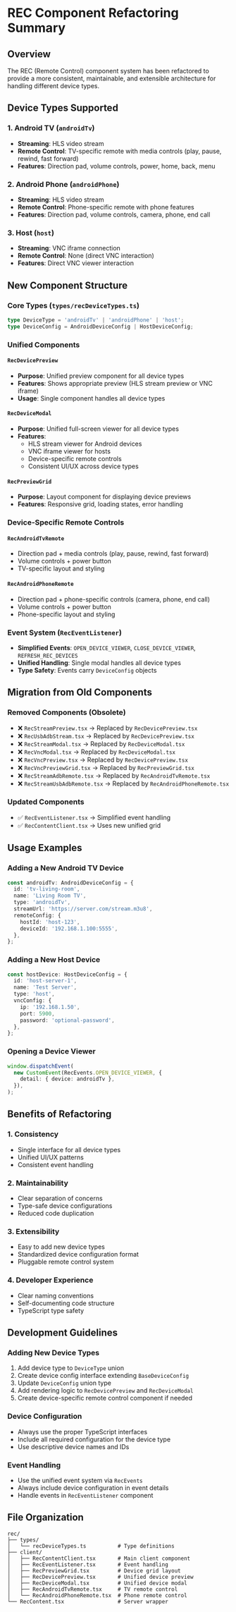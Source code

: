 # REC Component Refactoring Summary

## Overview

The REC (Remote Control) component system has been refactored to provide a more consistent, maintainable, and extensible architecture for handling different device types.

## Device Types Supported

### 1. Android TV (`androidTv`)

- **Streaming**: HLS video stream
- **Remote Control**: TV-specific remote with media controls (play, pause, rewind, fast forward)
- **Features**: Direction pad, volume controls, power, home, back, menu

### 2. Android Phone (`androidPhone`)

- **Streaming**: HLS video stream
- **Remote Control**: Phone-specific remote with phone features
- **Features**: Direction pad, volume controls, camera, phone, end call

### 3. Host (`host`)

- **Streaming**: VNC iframe connection
- **Remote Control**: None (direct VNC interaction)
- **Features**: Direct VNC viewer interaction

## New Component Structure

### Core Types (`types/recDeviceTypes.ts`)

```typescript
type DeviceType = 'androidTv' | 'androidPhone' | 'host';
type DeviceConfig = AndroidDeviceConfig | HostDeviceConfig;
```

### Unified Components

#### `RecDevicePreview`

- **Purpose**: Unified preview component for all device types
- **Features**: Shows appropriate preview (HLS stream preview or VNC iframe)
- **Usage**: Single component handles all device types

#### `RecDeviceModal`

- **Purpose**: Unified full-screen viewer for all device types
- **Features**:
  - HLS stream viewer for Android devices
  - VNC iframe viewer for hosts
  - Device-specific remote controls
  - Consistent UI/UX across device types

#### `RecPreviewGrid`

- **Purpose**: Layout component for displaying device previews
- **Features**: Responsive grid, loading states, error handling

### Device-Specific Remote Controls

#### `RecAndroidTvRemote`

- Direction pad + media controls (play, pause, rewind, fast forward)
- Volume controls + power button
- TV-specific layout and styling

#### `RecAndroidPhoneRemote`

- Direction pad + phone-specific controls (camera, phone, end call)
- Volume controls + power button
- Phone-specific layout and styling

### Event System (`RecEventListener`)

- **Simplified Events**: `OPEN_DEVICE_VIEWER`, `CLOSE_DEVICE_VIEWER`, `REFRESH_REC_DEVICES`
- **Unified Handling**: Single modal handles all device types
- **Type Safety**: Events carry `DeviceConfig` objects

## Migration from Old Components

### Removed Components (Obsolete)

- ❌ `RecStreamPreview.tsx` → Replaced by `RecDevicePreview.tsx`
- ❌ `RecUsbAdbStream.tsx` → Replaced by `RecDevicePreview.tsx`
- ❌ `RecStreamModal.tsx` → Replaced by `RecDeviceModal.tsx`
- ❌ `RecVncModal.tsx` → Replaced by `RecDeviceModal.tsx`
- ❌ `RecVncPreview.tsx` → Replaced by `RecDevicePreview.tsx`
- ❌ `RecVncPreviewGrid.tsx` → Replaced by `RecPreviewGrid.tsx`
- ❌ `RecStreamAdbRemote.tsx` → Replaced by `RecAndroidTvRemote.tsx`
- ❌ `RecStreamUsbAdbRemote.tsx` → Replaced by `RecAndroidPhoneRemote.tsx`

### Updated Components

- ✅ `RecEventListener.tsx` → Simplified event handling
- ✅ `RecContentClient.tsx` → Uses new unified grid

## Usage Examples

### Adding a New Android TV Device

```typescript
const androidTv: AndroidDeviceConfig = {
  id: 'tv-living-room',
  name: 'Living Room TV',
  type: 'androidTv',
  streamUrl: 'https://server.com/stream.m3u8',
  remoteConfig: {
    hostId: 'host-123',
    deviceId: '192.168.1.100:5555',
  },
};
```

### Adding a New Host Device

```typescript
const hostDevice: HostDeviceConfig = {
  id: 'host-server-1',
  name: 'Test Server',
  type: 'host',
  vncConfig: {
    ip: '192.168.1.50',
    port: 5900,
    password: 'optional-password',
  },
};
```

### Opening a Device Viewer

```typescript
window.dispatchEvent(
  new CustomEvent(RecEvents.OPEN_DEVICE_VIEWER, {
    detail: { device: androidTv },
  }),
);
```

## Benefits of Refactoring

### 1. **Consistency**

- Single interface for all device types
- Unified UI/UX patterns
- Consistent event handling

### 2. **Maintainability**

- Clear separation of concerns
- Type-safe device configurations
- Reduced code duplication

### 3. **Extensibility**

- Easy to add new device types
- Standardized device configuration format
- Pluggable remote control system

### 4. **Developer Experience**

- Clear naming conventions
- Self-documenting code structure
- TypeScript type safety

## Development Guidelines

### Adding New Device Types

1. Add device type to `DeviceType` union
2. Create device config interface extending `BaseDeviceConfig`
3. Update `DeviceConfig` union type
4. Add rendering logic to `RecDevicePreview` and `RecDeviceModal`
5. Create device-specific remote control component if needed

### Device Configuration

- Always use the proper TypeScript interfaces
- Include all required configuration for the device type
- Use descriptive device names and IDs

### Event Handling

- Use the unified event system via `RecEvents`
- Always include device configuration in event details
- Handle events in `RecEventListener` component

## File Organization

```
rec/
├── types/
│   └── recDeviceTypes.ts          # Type definitions
├── client/
│   ├── RecContentClient.tsx       # Main client component
│   ├── RecEventListener.tsx       # Event handling
│   ├── RecPreviewGrid.tsx         # Device grid layout
│   ├── RecDevicePreview.tsx       # Unified device preview
│   ├── RecDeviceModal.tsx         # Unified device modal
│   ├── RecAndroidTvRemote.tsx     # TV remote control
│   └── RecAndroidPhoneRemote.tsx  # Phone remote control
└── RecContent.tsx                 # Server wrapper
```
